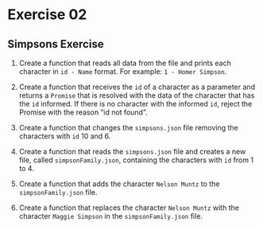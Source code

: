 # Exercise 02

## Simpsons Exercise

1. Create a function that reads all data from the file and prints each character in `id - Name` format. For example: `1 - Homer Simpson`.

2. Create a function that receives the `id` of a character as a parameter and returns a `Promise` that is resolved with the data of the character that has the `id` informed. If there is no character with the informed `id`, reject the Promise with the reason “id not found”.

3. Create a function that changes the `simpsons.json` file removing the characters with `id` 10 and 6.

4. Create a function that reads the `simpsons.json` file and creates a new file, called `simpsonFamily.json`, containing the characters with `id` from 1 to 4.

5. Create a function that adds the character `Nelson Muntz` to the `simpsonFamily.json` file.

6. Create a function that replaces the character `Nelson Muntz` with the character `Maggie Simpson` in the `simpsonFamily.json` file.